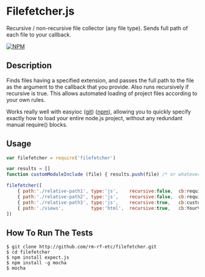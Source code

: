Filefetcher.js
==============

Recursive / non-recursive file collector (any file type). Sends full path of each file to your callback.

[![NPM](https://nodei.co/npm/filefetcher.png?downloads=true)](https://nodei.co/npm/filefetcher/)

## Description

Finds files having a specified extension, and passes the full path to the file as the
argument to the callback that you provide. Also runs recursively if recursive is true.
This allows automated loading of project files according to your own rules.

Works really well with easyioc ([git](http://github.com/rm-rf-etc/easyioc)) ([npm](http://npmjs.org/package/easyioc)), allowing you to quickly specify exactly how to load your entire node.js project, without any redundant manual require() blocks.

## Usage

```js
var filefetcher = require('filefetcher')

var results = []
function customModuleInclude (file) { results.push(file) /* or whatever you want */ }

filefetcher([
    { path:'./relative-path1', type:'js',    recursive:false,  cb:require             },
    { path:'./relative-path2', type:'js',    recursive:false,  cb:require             },
    { path:'./relative-path3', type:'js',    recursive:true,   cb:customModuleInclude },
    { path:'./views',          type:'html',  recursive:true,   cb:YourViewsModule.add }
])
```

## How To Run The Tests

```
$ git clone http://github.com/rm-rf-etc/filefetcher.git
$ cd filefetcher
$ npm install expect.js
$ npm install -g mocha
$ mocha
```
